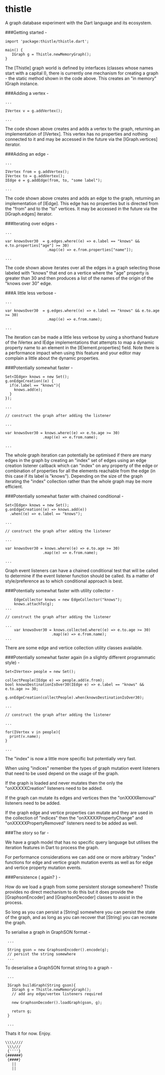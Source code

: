 thistle
=======

A graph database experiment with the Dart language and its ecosystem.

###Getting started -
    
    import 'package:thistle/thistle.dart';
    
    main() {
       IGraph g = Thistle.newMemoryGraph();
    }

The [Thistle] graph world is defined by interfaces (classes whose names start with 
a capital I), there is currently one mechanism for creating a graph - the static 
method shown in the code above. This creates an "in memory" IGraph instance.

###Adding a vertex - 

    ...
    
    IVertex v = g.addVertex();
    
    ...

The code shown above creates and adds a vertex to the graph, returning an implementation
of [IVertex]. This vertex has no properties and nothing connected to it and may be 
accessed in the future via the [IGraph.vertices] iterator.


###Adding an edge - 

    ...
    
    IVertex from = g.addVertex();
    IVertex to = g.addVertex();
    IEdge e = g.addEdge(from, to, "some label");
    
    ...

The code shown above creates and adds an edge to the graph, returning an implementation
of [IEdge]. This edge has no properties but is directed from the "from" and to the "to" 
vertices. It may be accessed in the future via the [IGraph.edges] iterator.


###Iterating over edges - 

    ...
    
    var knowsOver30  = g.edges.where((e) => e.label == "knows" && e.to.properties["age"] >= 30)
                       .map((e) => e.from.properties["name"]);
    
    ...

The code shown above iterates over all the edges in a graph selecting those labeled
with "knows" that end on a vertice where the "age" property is greater than 30 and then 
produces a list of the names of the origin of the "knows over 30" edge.

###A little less verbose - 

    ...
    
    var knowsOver30  = g.edges.where((e) => e.label == "knows" && e.to.age >= 30)
                       .map((e) => e.from.name);
    
    ...

The iteration can be made a little less verbose by using a shorthand feature of the 
IVertex and IEdge implementations that attempts to map a dynamic property name
to an element in the [IElement.properties] field. Note there is a performance impact
when using this feature and your editor may complain a little about the dynamic 
properties.


###Potentially somewhat faster - 

    Set<IEdge> knows = new Set();
    g.onEdgeCreation((e) {
      if(e.label == "knows"){
        knows.add(e);
      }
    });
    
    ...
    
    // construct the graph after adding the listener

    ...
    
    var knowsOver30 = knows.where((e) => e.to.age >= 30)
                     .map((e) => e.from.name);
    
    ...

The whole graph iteration can potentially be optimised if there are many edges 
in the graph by creating an "index" set of edges using an edge creation listener 
callback which can "index" on any property of the edge or combination of properties 
for all the elements reachable from the edge (in this case if its label is 
"knows"). Depending on the size of the graph iterating the "index" collection rather 
than the whole graph may be more efficient.

###Potentially somewhat faster with chained conditional - 

    Set<IEdge> knows = new Set();
    g.onEdgeCreation((e) => knows.add(e))
      .when((e) => e.label == "knows");
      
    ...
    
    // construct the graph after adding the listener

    ...
    
    var knowsOver30 = knows.where((e) => e.to.age >= 30)
                     .map((e) => e.from.name);
    
    ...
    
Graph event listeners can have a chained conditional test that will be called
to determine if the event listener function should be called. Its a matter of
style/preference as to which conditional approach is best.

###Potentially somewhat faster with utility collector - 

        EdgeCollector knows = new EdgeCollector("knows");
        knows.attachTo(g);
    ...
    
    // construct the graph after adding the listener

    ...
        var knowsOver30 = knows.collected.where((e) => e.to.age >= 30)
                         .map((e) => e.from.name);
    ...
    
There are some edge and vertice collection utility classes available.



###Potentially somewhat faster again (in a slightly different programmatic style) - 

    Set<IVertex> people = new Set();

    collectPeople(IEdge e) => people.add(e.from);
    bool knowsDestinationIsOver30(IEdge e) => e.label == "knows" && e.to.age >= 30;

    g.onEdgeCreation(collectPeople).when(knowsDestinationIsOver30);
    
    ...
    
    // construct the graph after adding the listener

    ...
    
    for(IVertex v in people){
      print(v.name);
    }
    
    ...

The "index" is now a little more specific but potentially very fast.

When using "indices" remember the types of graph mutation event 
listeners that need to be used depend on the usage of the graph. 

If the graph is loaded and never mutates then the only the "onXXXXXCreation" 
listeners need to be added.

If the graph can mutate its edges and vertices then the "onXXXXRemoval"
listeners need to be added.

If the graph edge and vertice properties can mutate and they are used
in the collection of "indices" then the "onXXXXXPropertyChange" and 
"onXXXXXPropertyRemoved" listeners need to be added as well.


###The story so far - 

We have a graph model that has no specific query language but utilises
the iteration features in Dart to process the graph. 

For performance considerations we can add one or more arbitrary "index" 
functions for edge and vertice graph mutation events as well as for
edge and vertice property mutation events.


###Persistence ( again? ) -

How do we load a graph from some persistent storage somewhere? 
Thistle provides no direct mechanism to do this but it does provide the 
[GraphsonEncoder] and [GraphsonDecoder] classes to assist in the process.

So long as you can persist a [String] somewhere you can persist the state
of the graph, and as long as you can recover that [String] you can recreate
the graph.

To serialise a graph in GraphSON format -

     ...
     
     String gson = new GraphsonEncoder().encode(g);
     // persist the string somewhere
     ...
     
To deserialise a GraphSON format string to a graph -

     ...
     
     IGraph buildGraph(String gson){
       IGraph g = Thistle.newMemoryGraph();
       // add any edge/vertex listeners required
       
       new GraphsonDecoder().loadGraph(gson, g);
       
       return g;
     }
     
     ...
     
Thats it for now. Enjoy.

    \\\\////
     \\\///
     {''''}
    {######}
     {####}
       ||
       || 

